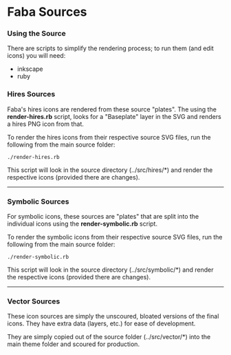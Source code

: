 Faba Sources
============

### Using the Source

There are scripts to simplify the rendering process; to run them (and edit icons) you will need:

 * inkscape
 * ruby

### Hires Sources

Faba's hires icons are rendered from these source "plates". The using the **render-hires.rb** script, looks for a "Baseplate" layer in the SVG and renders a hires PNG icon from that.

To render the hires icons from their respective source SVG files, run the following from the main source folder:

    ./render-hires.rb

This script will look in the source directory (../src/hires/*) and render the respective icons (provided there are changes).

- - -

### Symbolic Sources

For symbolic icons, these sources are "plates" that are split into the individual icons using the **render-symbolic.rb** script.

To render the symbolic icons from their respective source SVG files, run the following from the main source folder:

    ./render-symbolic.rb

This script will look in the source directory (../src/symbolic/*) and render the respective icons (provided there are changes).

- - -

### Vector Sources

These icon sources are simply the unscoured, bloated versions of the final icons. They have extra data (layers, etc.) for ease of development. 

They are simply copied out of the source folder (../src/vector/*) into the main theme folder and scoured for production.
